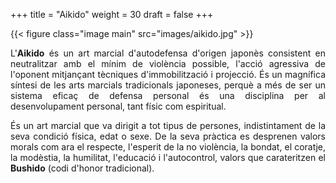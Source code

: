 +++
title = "Aikido"
weight = 30
draft = false
+++

{{< figure class="image main" src="images/aikido.jpg" >}}
<div style="text-align: justify">
  L'<strong>Aikido</strong> és un art marcial d'autodefensa d'origen japonès consistent en neutralitzar amb el mínim de violència possible, l'acció agressiva de l'oponent mitjançant tècniques d'immobilització i projecció. És un magnífica síntesi de les arts marcials tradicionals japoneses, perquè a més de ser un sistema eficaç de defensa personal és una disciplina per al desenvolupament personal, tant físic com espiritual.

  És un art marcial que va dirigit a tot tipus de persones, indistintament de la seva condició física, edat o sexe. De la seva pràctica es desprenen valors morals com ara el respecte, l'esperit de la no violència, la bondat, el coratje, la modèstia, la humilitat, l'educació i l'autocontrol, valors que carateritzen el <strong>Bushido</strong> (codi d'honor tradicional).
</div>
